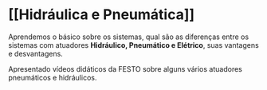 # [[Hidráulica e Pneumática]]

Aprendemos o básico sobre os sistemas, qual são as diferenças entre os sistemas com atuadores **Hidráulico, Pneumático e Elétrico**, suas vantagens e desvantagens.

Apresentado vídeos didáticos da FESTO sobre alguns vários atuadores pneumáticos e hidráulicos.
